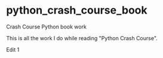 # python_crash_course_book
Crash Course Python book work

This is all the work I do while reading "Python Crash Course".

Edit 1
